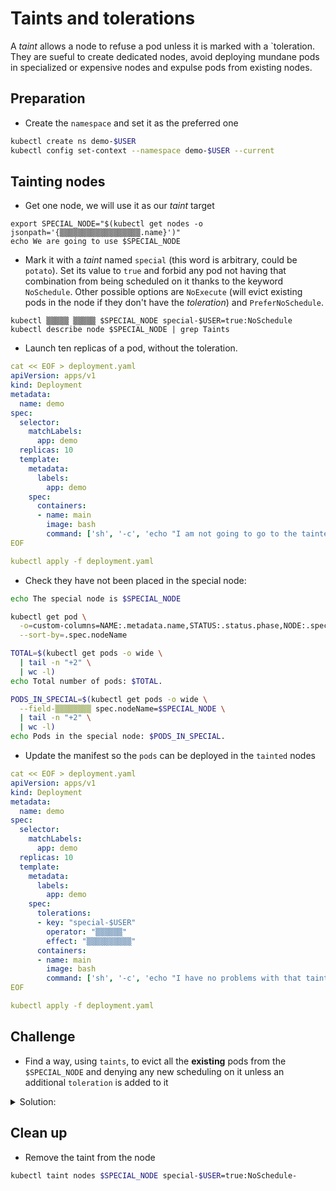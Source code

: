 # Taints and tolerations

A *taint* allows a node to refuse a pod unless it is marked with a `toleration. They are sueful to create dedicated nodes, avoid deploying mundane pods in specialized or expensive nodes and expulse pods from existing nodes.

## Preparation

* Create the `namespace` and set it as the preferred one

```bash
kubectl create ns demo-$USER
kubectl config set-context --namespace demo-$USER --current
```

## Tainting nodes

* Get one node, we will use it as our *taint* target

```
export SPECIAL_NODE="$(kubectl get nodes -o jsonpath='{▒▒▒▒▒▒▒▒▒▒▒▒▒▒▒▒▒▒.name}')"
echo We are going to use $SPECIAL_NODE
```

* Mark it with a *taint* named `special` (this word is arbitrary, could be `potato`). Set its value to `true` and forbid any pod not having that combination from being scheduled on it thanks to the keyword `NoSchedule`. Other possible options are `NoExecute` (will evict existing pods in the node if they don't have the *toleration*) and `PreferNoSchedule`.

```
kubectl ▒▒▒▒▒ ▒▒▒▒▒ $SPECIAL_NODE special-$USER=true:NoSchedule
kubectl describe node $SPECIAL_NODE | grep Taints
```

* Launch ten replicas of a pod, without the toleration. 

```yaml
cat << EOF > deployment.yaml
apiVersion: apps/v1
kind: Deployment
metadata:
  name: demo
spec:
  selector:
    matchLabels:
      app: demo
  replicas: 10
  template:
    metadata:
      labels:
        app: demo
    spec:
      containers:
      - name: main
        image: bash
        command: ['sh', '-c', 'echo "I am not going to go to the tainted node." && sleep 6000']
EOF

kubectl apply -f deployment.yaml
```

* Check they have not been placed in the special node:

```bash
echo The special node is $SPECIAL_NODE

kubectl get pod \
  -o=custom-columns=NAME:.metadata.name,STATUS:.status.phase,NODE:.spec.nodeName \
  --sort-by=.spec.nodeName

TOTAL=$(kubectl get pods -o wide \
  | tail -n "+2" \
  | wc -l)
echo Total number of pods: $TOTAL.

PODS_IN_SPECIAL=$(kubectl get pods -o wide \
  --field-▒▒▒▒▒▒▒▒ spec.nodeName=$SPECIAL_NODE \
  | tail -n "+2" \
  | wc -l)
echo Pods in the special node: $PODS_IN_SPECIAL.
```

* Update the manifest so the `pods` can be deployed in the `tainted` nodes

```yaml
cat << EOF > deployment.yaml
apiVersion: apps/v1
kind: Deployment
metadata:
  name: demo
spec:
  selector:
    matchLabels:
      app: demo
  replicas: 10
  template:
    metadata:
      labels:
        app: demo
    spec:
      tolerations:
      - key: "special-$USER"
        operator: "▒▒▒▒▒▒"
        effect: "▒▒▒▒▒▒▒▒▒▒"                 
      containers:
      - name: main
        image: bash
        command: ['sh', '-c', 'echo "I have no problems with that tainted node." && sleep 6000']
EOF

kubectl apply -f deployment.yaml
```

## Challenge

* Find a way, using `taints`, to evict all the **existing** pods from the `$SPECIAL_NODE` and denying any new scheduling on it unless an additional `toleration` is added to it

<details>
<summary>Solution:</summary>

* For creating the new `taint`

```bash
kubectl ▒▒▒▒▒ ▒▒▒▒▒ $SPECIAL_NODE very-special-$USER=true:No▒▒▒▒▒▒▒
```

* For watching the `pods` transitioning to another node

```
kubectl get pods --watch
```

* Removing the `taint`

```bash
kubectl ▒▒▒▒▒▒ ▒▒▒▒▒ $SPECIAL_NODE very-special-$USER=true:▒▒▒▒▒▒▒▒
```


</details>

## Clean up

* Remove the taint from the node

```bash
kubectl taint nodes $SPECIAL_NODE special-$USER=true:NoSchedule-
```